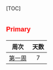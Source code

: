 [TOC]

# <font color=red size=4 face="sans-serif">Primary</font>

| 周次 | 天数 |
| :------: | :------: |
| [第一周](./primary/week.md/week-001.md) | 7 |
